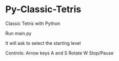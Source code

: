 # Py-Classic-Tetris
Classic Tetris with Python


Run main.py

It will ask to select the starting level

Controls:
Arrow keys
A and S Rotate
W Stop/Pause
